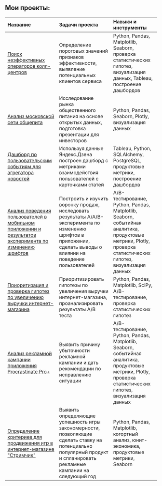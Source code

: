 ## Мои проекты:

| Название | Задачи проекта | Навыки и инструменты |
| :-------------------- |:---------------------------|:---------------------------|
| [Поиск неэффективных операторов колл-центров](https://github.com/AleksandrK86/practicum/tree/main/telecom_opeartors) | Определение пороговых значений признаков эффективности,  выявление потенциальных клиентов сервиса | Python, Pandas, Matplotlib, Seaborn, проверка статистических гипотез, визуализация данных, Tableau, построение дашбордов |
| [Анализ московской сети общепита](https://github.com/AleksandrK86/practicum/tree/main/coffee_places) | Исследование рынка общественного питания на основе открытых данных, подготовка презентации для инвесторов | Python, Pandas, Seaborn, Plotly, визуализация данных |
| [Дашборд по пользовательским событиям для агрегатора новостей](https://github.com/AleksandrK86/practicum/tree/main/dash_dzen) | Используя данные Яндекс.Дзена построен дашборд с метриками взаимодействия пользователей с карточками статей | Tableau, Python, SQLAlchemy, PostgreSQL, продуктовые метрики, построение дашбордов 
| [Анализ поведения пользователей в мобильном приложении и результатов эксперимента по изменению шрифтов](https://github.com/AleksandrK86/practicum/tree/main/events_analysis) | Построить и изучить воронку продаж, исследовать результаты A/A/B-эксперимента по изменению шрифтов в приложении, сделать выводы о влиянии на поведение пользователей | A/B-тестирование, Python, Pandas, Matplotlib, Seaborn, событийная аналитика, продуктовые метрики, Plotly, проверка статистических гипотез, визуализация данных |
| [Приоритизация и проверка гипотез по увеличению выручки интернет-магазина](https://github.com/AleksandrK86/practicum/tree/main/hypothesis) | Приоритизировать гипотезы по увеличения выручки интернет-магазина, проанализировать результаты А/В теста | Python, Pandas, Matplotlib, SciPy, A/B-тестирование, проверка статистических гипотез |
| [Анализ рекламной кампании приложения Procrastinate Pro+](https://github.com/AleksandrK86/practicum/tree/main/mrkt) | Выявить причину убыточности рекламной кампании и дать рекомендации по исправлению ситуации | A/B-тестирование, Python, Pandas, Matplotlib, Seaborn, событийная аналитика, продуктовые метрики, Plotly, проверка статистических гипотез, визуализация данных |
| [Определение критериев для продвижения игр в интернет-магазине "Стримчик"](https://github.com/AleksandrK86/practicum/tree/main/strimchik) | Выявить определяющие успешность игры закономерности, позволяющие сделать ставку на потенциально популярный продукт и спланировать рекламные кампании на следующий год | Python, Pandas, Matplotlib, когортный анализ, юнит-экономика, продуктовые метрики, Seaborn |
